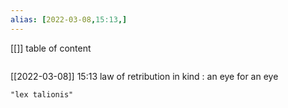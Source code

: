 ```yaml
---
alias: [2022-03-08,15:13,]
---
```

[[]]
table of content
```toc
```

[[2022-03-08]] 15:13
law of retribution in kind : an eye for an eye
```query
"lex talionis"
```